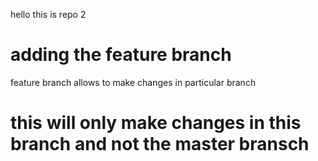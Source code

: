 hello this is repo 2
 # adding the feature branch
 feature branch allows to make changes in particular branch
 # this will only make changes in this branch and not the master bransch